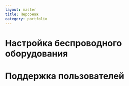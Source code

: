 ```yaml
---
layout: master
title: Персонаж
category: portfolio
---
```


# Настройка беспроводного оборудования
# Поддержка пользователей
